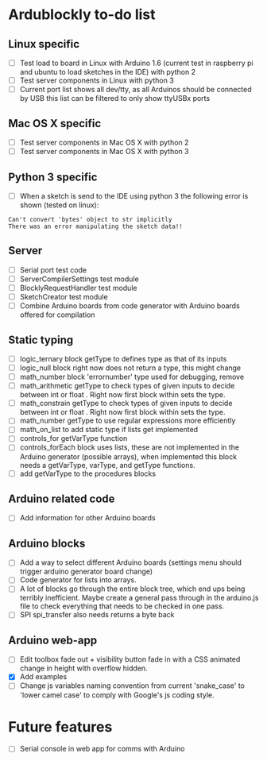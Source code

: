 # Ardublockly to-do list

## Linux specific
- [ ] Test load to board in Linux with Arduino 1.6 (current test in raspberry pi and ubuntu to load sketches in the IDE) with python 2
- [ ] Test server components in Linux with python 3
- [ ] Current port list shows all dev/tty, as all Arduinos should be connected by USB this list can be filtered to only show ttyUSBx ports

## Mac OS X specific
- [ ] Test server components in Mac OS X with python 2
- [ ] Test server components in Mac OS X with python 3

## Python 3 specific
- [ ] When a sketch is send to the IDE using python 3 the following error is shown (tested on linux):
```
Can't convert 'bytes' object to str implicitly
There was an error manipulating the sketch data!!
```


## Server
- [ ] Serial port test code
- [ ] ServerCompilerSettings test module
- [ ] BlocklyRequestHandler test module
- [ ] SketchCreator test module
- [ ] Combine Arduino boards from code generator with Arduino boards offered for compilation

## Static typing
- [ ] logic_ternary block getType to defines type as that of its inputs
- [ ] logic_null block right now does not return a type, this might change
- [ ] math_number block 'errornumber' type used for debugging, remove
- [ ] math_arithmetic getType to check types of given inputs to decide between int or float . Right now first block within sets the type.
- [ ] math_constrain getType to check types of given inputs to decide between int or float . Right now first block within sets the type.
- [ ] math_number getType to use regular expressions more efficiently
- [ ] math_on_list to add static type if lists get implemented
- [ ] controls_for getVarType function
- [ ] controls_forEach block uses lists, these are not implemented in the Arduino generator (possible arrays), when implemented this block needs a getVarType, varType, and getType functions.
- [ ] add getVarType to the procedures blocks

## Arduino related code
- [ ] Add information for other Arduino boards

## Arduino blocks
- [ ] Add a way to select different Arduino boards (settings menu should trigger arduino generator board change)
- [ ] Code generator for lists into arrays.
- [ ] A lot of blocks go through the entire block tree, which end ups being terribly inefficient. Maybe create a general pass through in the arduino.js file to check everything that needs to be checked in one pass.
- [ ] SPI spi_transfer also needs returns a byte back

## Arduino web-app
- [ ] Edit toolbox fade out + visibility button fade in with a CSS animated change in height with overflow hidden.
- [x] Add examples
- [ ] Change js variables naming convention from current 'snake_case' to 'lower camel case' to comply with Google's js coding style.

# Future features
- [ ] Serial console in web app for comms with Arduino
